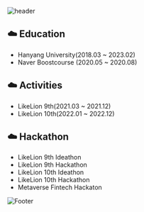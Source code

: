 ![header](https://capsule-render.vercel.app/api?type=Waving&color=83B1C9&height=300&section=header&text=Jingyeong&nbsp;Seo&fontSize=45&fontColor=ffffff)

## ☁️ Education <br>
  - Hanyang University(2018.03 ~ 2023.02)
  - Naver Boostcourse (2020.05 ~ 2020.08)

## ☁️ Activities <br>
  - LikeLion 9th(2021.03 ~ 2021.12)
  - LikeLion 10th(2022.01 ~ 2022.12)

## ☁️ Hackathon <br>
  - LikeLion 9th Ideathon
  - LikeLion 9th Hackathon
  - LikeLion 10th Ideathon
  - LikeLion 10th Hackathon
  - Metaverse Fintech Hackaton
  
![Footer](https://capsule-render.vercel.app/api?type=waving&color=83B1C9&height=200&section=footer)
